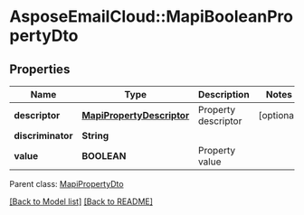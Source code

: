 # AsposeEmailCloud::MapiBooleanPropertyDto
## Properties
Name | Type | Description | Notes
------------ | ------------- | ------------- | -------------
**descriptor** | [**MapiPropertyDescriptor**](MapiPropertyDescriptor.md) | Property descriptor              | [optional] 
**discriminator** | **String** |  | 
**value** | **BOOLEAN** | Property value              | 

 Parent class: [MapiPropertyDto](MapiPropertyDto.md)

[[Back to Model list]](Models.md) [[Back to README]](README.md)


